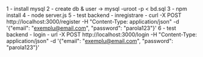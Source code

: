 1 - install mysql
2 - create db & user -> mysql -uroot -p < bd.sql
3 - npm install
4 - node server.js
5 - test backend - inregistrare - curl -X POST http://localhost:3000/register -H "Content-Type: application/json" -d '{"email": "exemplu@email.com", "password": "parola123"}'
6 - test backend - login - url -X POST http://localhost:3000/login -H "Content-Type: application/json" -d '{"email": "exemplu@email.com", "password": "parola123"}'